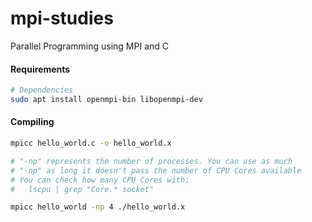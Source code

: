 # mpi-studies
Parallel Programming using MPI and C

#### Requirements
```bash
# Dependencies
sudo apt install openmpi-bin libopenmpi-dev
```

#### Compiling

```bash
mpicc hello_world.c -o hello_world.x
```

```bash
# "-np" represents the number of processes. You can use as much
# "-np" as long it doesn't pass the number of CPU Cores available
# You can check how many CPU Cores with: 
#   lscpu | grep "Core.* socket"

mpicc hello_world -np 4 ./hello_world.x
```
